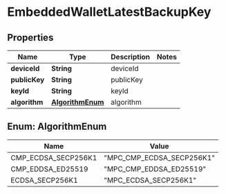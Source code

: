 

# EmbeddedWalletLatestBackupKey


## Properties

| Name | Type | Description | Notes |
|------------ | ------------- | ------------- | -------------|
|**deviceId** | **String** | deviceId |  |
|**publicKey** | **String** | publicKey |  |
|**keyId** | **String** | keyId |  |
|**algorithm** | [**AlgorithmEnum**](#AlgorithmEnum) | algorithm |  |



## Enum: AlgorithmEnum

| Name | Value |
|---- | -----|
| CMP_ECDSA_SECP256K1 | &quot;MPC_CMP_ECDSA_SECP256K1&quot; |
| CMP_EDDSA_ED25519 | &quot;MPC_CMP_EDDSA_ED25519&quot; |
| ECDSA_SECP256K1 | &quot;MPC_ECDSA_SECP256K1&quot; |




